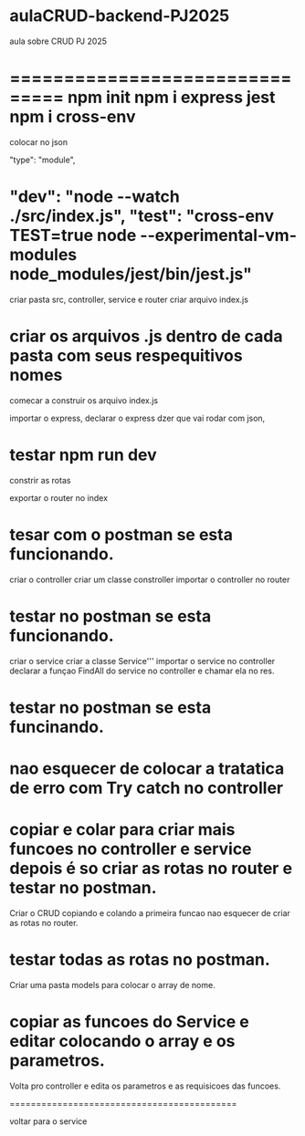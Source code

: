 # aulaCRUD-backend-PJ2025
aula sobre CRUD PJ 2025

===============================
npm init
npm i express jest
npm i cross-env
================================
colocar no json

"type": "module",

"dev": "node --watch ./src/index.js",
"test": "cross-env TEST=true node --experimental-vm-modules node_modules/jest/bin/jest.js"
================================
 criar pasta src, controller, service e router
 criar arquivo index.js

 criar os arquivos .js dentro de cada pasta com seus respequitivos nomes
=================================
comecar a construir os arquivo index.js

importar o express, 
declarar o express
dzer que vai rodar com json,

testar
npm run dev
==================================
constrir as rotas

exportar o router no index


tesar com o postman se esta funcionando.
=====================================

criar o controller
criar um classe constroller
importar o controller no router

testar no postman se esta funcionando.
======================================

criar o service
criar a classe Service'''
importar o service no controller
declarar a funçao FindAll do service no controller e chamar ela no res.

testar no postman se esta funcinando.
=========================================
nao esquecer de colocar a tratatica de erro com Try catch no controller
=========================================

copiar e colar para criar mais funcoes no controller e service
depois é so criar as rotas no router e testar no postman.
=========================================
Criar o CRUD copiando e colando a primeira funcao
nao esquecer de criar as rotas no router.

testar todas as rotas no postman.
==========================================
Criar uma pasta models para colocar o array de nome.

copiar as funcoes do Service e editar colocando o array e os parametros.
===========================================

Volta pro controller e edita os parametros e as requisicoes das funcoes.

===========================================

voltar para o service






